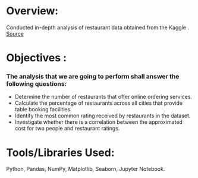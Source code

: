 #  Overview:
Conducted in-depth analysis of restaurant data obtained from the Kaggle .
[Source](https://www.kaggle.com/datasets/himanshupoddar/zomato-bangalore-restaurants)


# Objectives : 
### The analysis that we are going to perform shall answer the following questions:
- Determine the number of restaurants that offer online ordering services.
- Calculate the percentage of restaurants across all cities that provide table booking facilities.
- Identify the most common rating received by restaurants in the dataset.
- Investigate whether there is a correlation between the approximated cost for two people and restaurant ratings.

# Tools/Libraries Used:
Python, Pandas, NumPy, Matplotlib, Seaborn, Jupyter Notebook.
